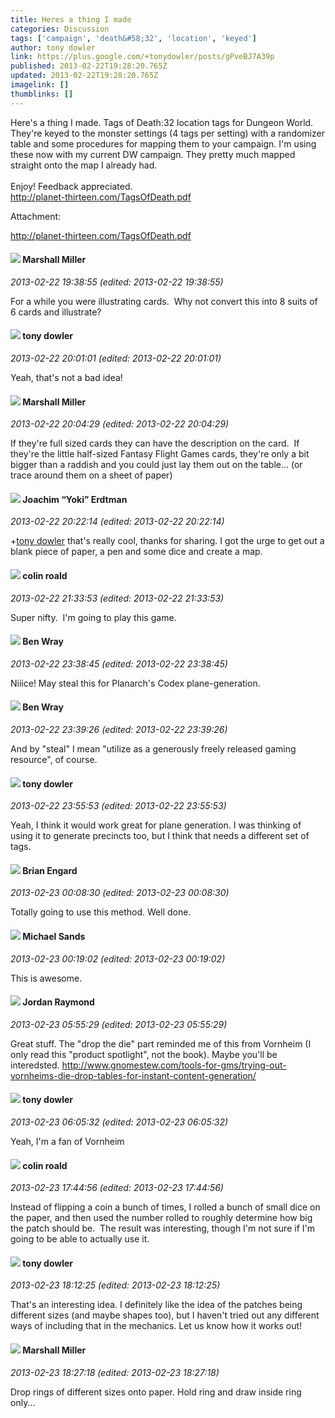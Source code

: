 ```yaml
---
title: Heres a thing I made
categories: Discussion
tags: ['campaign', 'death&#58;32', 'location', 'keyed']
author: tony dowler
link: https://plus.google.com/+tonydowler/posts/gPveBJ7A39p
published: 2013-02-22T19:28:20.765Z
updated: 2013-02-22T19:28:20.765Z
imagelink: []
thumblinks: []
---
```


Here&#39;s a thing I made. Tags of Death:32 location tags for Dungeon World. They&#39;re keyed to the monster settings (4 tags per setting) with a randomizer table and some procedures for mapping them to your campaign. I&#39;m using these now with my current DW campaign. They pretty much mapped straight onto the map I already had.<br /><br />Enjoy! Feedback appreciated.<br /><a href="http://planet-thirteen.com/TagsOfDeath.pdf" class="ot-anchor">http://planet-thirteen.com/TagsOfDeath.pdf</a>


Attachment:

<a href='http://planet-thirteen.com/TagsOfDeath.pdf'>http://planet-thirteen.com/TagsOfDeath.pdf</a>


<div id='comment z12ryrfjalrbxlkzf04cjzqjzxrndrnw5o00k'>
  <h4><img src='{{site.baseurl}}//images/avatars/113927217394445366066_photo.jpg'> Marshall Miller</h4>
      <p><cite>2013-02-22 19:38:55 (edited: 2013-02-22 19:38:55)</cite></p>
        <p>For a while you were illustrating cards.  Why not convert this into 8 suits of 6 cards and illustrate?</p>
</div>
        

<div id='comment z12ryrfjalrbxlkzf04cjzqjzxrndrnw5o00k'>
  <h4><img src='{{site.baseurl}}//images/avatars/107209917417545853482_photo.jpg'> tony dowler</h4>
      <p><cite>2013-02-22 20:01:01 (edited: 2013-02-22 20:01:01)</cite></p>
        <p>Yeah, that&#39;s not a bad idea!</p>
</div>
        

<div id='comment z12ryrfjalrbxlkzf04cjzqjzxrndrnw5o00k'>
  <h4><img src='{{site.baseurl}}//images/avatars/113927217394445366066_photo.jpg'> Marshall Miller</h4>
      <p><cite>2013-02-22 20:04:29 (edited: 2013-02-22 20:04:29)</cite></p>
        <p>If they&#39;re full sized cards they can have the description on the card.  If they&#39;re the little half-sized Fantasy Flight Games cards, they&#39;re only a bit bigger than a raddish and you could just lay them out on the table... (or trace around them on a sheet of paper)</p>
</div>
        

<div id='comment z12ryrfjalrbxlkzf04cjzqjzxrndrnw5o00k'>
  <h4><img src='{{site.baseurl}}//images/avatars/117540790518719917699_photo.jpg'> Joachim “Yoki” Erdtman</h4>
      <p><cite>2013-02-22 20:22:14 (edited: 2013-02-22 20:22:14)</cite></p>
        <p><span class="proflinkWrapper"><span class="proflinkPrefix">+</span><a class="proflink" href="https://plus.google.com/107209917417545853482" oid="107209917417545853482">tony dowler</a></span> that&#39;s really cool, thanks for sharing. I got the urge to get out a blank piece of paper, a pen and some dice and create a map.</p>
</div>
        

<div id='comment z12ryrfjalrbxlkzf04cjzqjzxrndrnw5o00k'>
  <h4><img src='{{site.baseurl}}//images/avatars/112202482806363015700_photo.jpg'> colin roald</h4>
      <p><cite>2013-02-22 21:33:53 (edited: 2013-02-22 21:33:53)</cite></p>
        <p>Super nifty.  I&#39;m going to play this game.</p>
</div>
        

<div id='comment z12ryrfjalrbxlkzf04cjzqjzxrndrnw5o00k'>
  <h4><img src='{{site.baseurl}}//images/avatars/117478240607286855024_photo.jpg'> Ben Wray</h4>
      <p><cite>2013-02-22 23:38:45 (edited: 2013-02-22 23:38:45)</cite></p>
        <p>Niiice! May steal this for Planarch&#39;s Codex plane-generation.</p>
</div>
        

<div id='comment z12ryrfjalrbxlkzf04cjzqjzxrndrnw5o00k'>
  <h4><img src='{{site.baseurl}}//images/avatars/117478240607286855024_photo.jpg'> Ben Wray</h4>
      <p><cite>2013-02-22 23:39:26 (edited: 2013-02-22 23:39:26)</cite></p>
        <p>And by &quot;steal&quot; I mean &quot;utilize as a generously freely released gaming resource&quot;, of course.</p>
</div>
        

<div id='comment z12ryrfjalrbxlkzf04cjzqjzxrndrnw5o00k'>
  <h4><img src='{{site.baseurl}}//images/avatars/107209917417545853482_photo.jpg'> tony dowler</h4>
      <p><cite>2013-02-22 23:55:53 (edited: 2013-02-22 23:55:53)</cite></p>
        <p>Yeah, I think it would work great for plane generation. I was thinking of using it to generate precincts too, but I think that needs a different set of tags.</p>
</div>
        

<div id='comment z12ryrfjalrbxlkzf04cjzqjzxrndrnw5o00k'>
  <h4><img src='{{site.baseurl}}//images/avatars/104201444799582496588_photo.jpg'> Brian Engard</h4>
      <p><cite>2013-02-23 00:08:30 (edited: 2013-02-23 00:08:30)</cite></p>
        <p>Totally going to use this method. Well done.</p>
</div>
        

<div id='comment z12ryrfjalrbxlkzf04cjzqjzxrndrnw5o00k'>
  <h4><img src='{{site.baseurl}}//images/avatars/117773734068176973198_photo.jpg'> Michael Sands</h4>
      <p><cite>2013-02-23 00:19:02 (edited: 2013-02-23 00:19:02)</cite></p>
        <p>This is awesome.</p>
</div>
        

<div id='comment z12ryrfjalrbxlkzf04cjzqjzxrndrnw5o00k'>
  <h4><img src='{{site.baseurl}}//images/avatars/104045373068075715013_photo.jpg'> Jordan Raymond</h4>
      <p><cite>2013-02-23 05:55:29 (edited: 2013-02-23 05:55:29)</cite></p>
        <p>Great stuff. The &quot;drop the die&quot; part reminded me of this from Vornheim (I only read this &quot;product spotlight&quot;, not the book). Maybe you&#39;ll be interedsted. <a href="http://www.gnomestew.com/tools-for-gms/trying-out-vornheims-die-drop-tables-for-instant-content-generation/" class="ot-anchor">http://www.gnomestew.com/tools-for-gms/trying-out-vornheims-die-drop-tables-for-instant-content-generation/</a></p>
</div>
        

<div id='comment z12ryrfjalrbxlkzf04cjzqjzxrndrnw5o00k'>
  <h4><img src='{{site.baseurl}}//images/avatars/107209917417545853482_photo.jpg'> tony dowler</h4>
      <p><cite>2013-02-23 06:05:32 (edited: 2013-02-23 06:05:32)</cite></p>
        <p>Yeah, I&#39;m a fan of Vornheim</p>
</div>
        

<div id='comment z12ryrfjalrbxlkzf04cjzqjzxrndrnw5o00k'>
  <h4><img src='{{site.baseurl}}//images/avatars/112202482806363015700_photo.jpg'> colin roald</h4>
      <p><cite>2013-02-23 17:44:56 (edited: 2013-02-23 17:44:56)</cite></p>
        <p>Instead of flipping a coin a bunch of times, I rolled a bunch of small dice on the paper, and then used the number rolled to roughly determine how big the patch should be.  The result was interesting, though I&#39;m not sure if I&#39;m going to be able to actually use it. </p>
</div>
        

<div id='comment z12ryrfjalrbxlkzf04cjzqjzxrndrnw5o00k'>
  <h4><img src='{{site.baseurl}}//images/avatars/107209917417545853482_photo.jpg'> tony dowler</h4>
      <p><cite>2013-02-23 18:12:25 (edited: 2013-02-23 18:12:25)</cite></p>
        <p>That&#39;s an interesting idea. I definitely like the idea of the patches being different sizes (and maybe shapes too), but I haven&#39;t tried out any different ways of including that in the mechanics. Let us know how it works out!</p>
</div>
        

<div id='comment z12ryrfjalrbxlkzf04cjzqjzxrndrnw5o00k'>
  <h4><img src='{{site.baseurl}}//images/avatars/113927217394445366066_photo.jpg'> Marshall Miller</h4>
      <p><cite>2013-02-23 18:27:18 (edited: 2013-02-23 18:27:18)</cite></p>
        <p>Drop rings of different sizes onto paper.  Hold ring and draw inside ring only...</p>
</div>
        